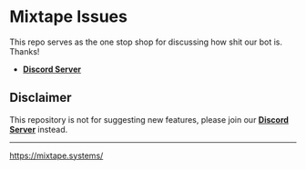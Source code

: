 # Mixtape Issues

This repo serves as the one stop shop for discussing how shit our bot is.
Thanks!

- [**Discord Server**](https://mixtape.systems/discord)

## Disclaimer

This repository is not for suggesting new features, please join our [**Discord Server**](https://mixtape.systems/discord) instead.

---

https://mixtape.systems/
